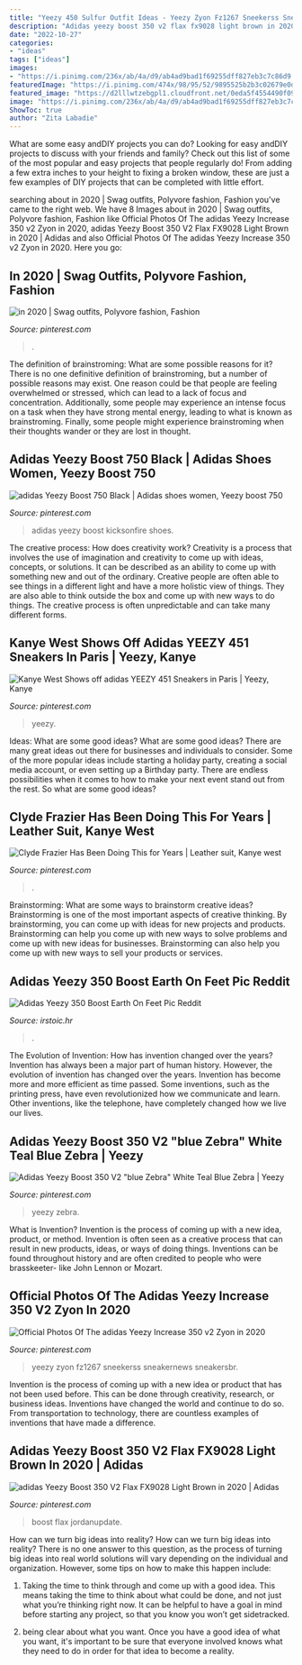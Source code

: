 ```yaml
---
title: "Yeezy 450 Sulfur Outfit Ideas - Yeezy Zyon Fz1267 Sneekerss Sneakernews Sneakersbr"
description: "Adidas yeezy boost 350 v2 flax fx9028 light brown in 2020"
date: "2022-10-27"
categories:
- "ideas"
tags: ["ideas"]
images:
- "https://i.pinimg.com/236x/ab/4a/d9/ab4ad9bad1f69255dff827eb3c7c86d9.jpg?nii=t"
featuredImage: "https://i.pinimg.com/474x/98/95/52/9895525b2b3c02679e0deeefe1d78297--puma-sneakers-college-outfits.jpg"
featured_image: "https://d2lllwtzebgpl1.cloudfront.net/0eda5f4554490f09c253c53005c7dbeb_listingImg_WLnpicx1sO.jpg"
image: "https://i.pinimg.com/236x/ab/4a/d9/ab4ad9bad1f69255dff827eb3c7c86d9.jpg?nii=t"
ShowToc: true
author: "Zita Labadie"
---
```



What are some easy andDIY projects you can do?
Looking for easy andDIY projects to discuss with your friends and family? Check out this list of some of the most popular and easy projects that people regularly do! From adding a few extra inches to your height to fixing a broken window, these are just a few examples of DIY projects that can be completed with little effort.

	

		
searching about in 2020 | Swag outfits, Polyvore fashion, Fashion you've came to the right web. We have 8 Images about in 2020 | Swag outfits, Polyvore fashion, Fashion like Official Photos Of The adidas Yeezy Increase 350 v2 Zyon in 2020, adidas Yeezy Boost 350 V2 Flax FX9028 Light Brown in 2020 | Adidas and also Official Photos Of The adidas Yeezy Increase 350 v2 Zyon in 2020. Here you go:
		
    
## In 2020 | Swag Outfits, Polyvore Fashion, Fashion

<img loading=lazy src="https://i.pinimg.com/474x/98/95/52/9895525b2b3c02679e0deeefe1d78297--puma-sneakers-college-outfits.jpg" onerror="this.onerror=null;this.src='https://tse3.mm.bing.net/th?id=OIP.r6nEf5omHvhh3Mhj_UWN4AAAAA&amp;pid=15.1';" alt="in 2020 | Swag outfits, Polyvore fashion, Fashion">

_Source: pinterest.com_

>. 

	

The definition of brainstroming: What are some possible reasons for it?
There is no one definitive definition of brainstroming, but a number of possible reasons may exist. One reason could be that people are feeling overwhelmed or stressed, which can lead to a lack of focus and concentration. Additionally, some people may experience an intense focus on a task when they have strong mental energy, leading to what is known as brainstroming. Finally, some people might experience brainstroming when their thoughts wander or they are lost in thought.

    
## Adidas Yeezy Boost 750 Black | Adidas Shoes Women, Yeezy Boost 750

<img loading=lazy src="https://i.pinimg.com/originals/6a/32/54/6a3254b0fdc2b3ec656ea674c837e716.jpg" onerror="this.onerror=null;this.src='https://tse4.mm.bing.net/th?id=OIP.F9_0uJ1HQQqFSLBLalguRAHaFM&amp;pid=15.1';" alt="adidas Yeezy Boost 750 Black | Adidas shoes women, Yeezy boost 750">

_Source: pinterest.com_

>adidas yeezy boost kicksonfire shoes. 

	

The creative process: How does creativity work?
Creativity is a process that involves the use of imagination and creativity to come up with ideas, concepts, or solutions. It can be described as an ability to come up with something new and out of the ordinary. Creative people are often able to see things in a different light and have a more holistic view of things. They are also able to think outside the box and come up with new ways to do things. The creative process is often unpredictable and can take many different forms.

    
## Kanye West Shows Off Adidas YEEZY 451 Sneakers In Paris | Yeezy, Kanye

<img loading=lazy src="https://i.pinimg.com/236x/ab/4a/d9/ab4ad9bad1f69255dff827eb3c7c86d9.jpg?nii=t" onerror="this.onerror=null;this.src='https://tse1.mm.bing.net/th?id=OIP.xq6RYfew_qXf89dfwXtofgAAAA&amp;pid=15.1';" alt="Kanye West Shows off adidas YEEZY 451 Sneakers in Paris | Yeezy, Kanye">

_Source: pinterest.com_

>yeezy. 

	

Ideas: What are some good ideas?
What are some good ideas?
There are many great ideas out there for businesses and individuals to consider. Some of the more popular ideas include starting a holiday party, creating a social media account, or even setting up a Birthday party. There are endless possibilities when it comes to how to make your next event stand out from the rest. So what are some good ideas?

    
## Clyde Frazier Has Been Doing This For Years | Leather Suit, Kanye West

<img loading=lazy src="https://i.pinimg.com/236x/fb/ea/38/fbea385f843c07706505914a88567432.jpg?nii=t" onerror="this.onerror=null;this.src='https://tse3.mm.bing.net/th?id=OIP.8szngY2TEC5tBzPEjQtQdQAAAA&amp;pid=15.1';" alt="Clyde Frazier Has Been Doing This for Years | Leather suit, Kanye west">

_Source: pinterest.com_

>. 

	

Brainstorming: What are some ways to brainstorm creative ideas?
Brainstorming is one of the most important aspects of creative thinking. By brainstorming, you can come up with ideas for new projects and products. Brainstorming can help you come up with new ways to solve problems and come up with new ideas for businesses. Brainstorming can also help you come up with new ways to sell your products or services.

    
## Adidas Yeezy 350 Boost Earth On Feet Pic Reddit

<img loading=lazy src="https://d2lllwtzebgpl1.cloudfront.net/0eda5f4554490f09c253c53005c7dbeb_listingImg_WLnpicx1sO.jpg" onerror="this.onerror=null;this.src='https://tse4.mm.bing.net/th?id=OIP.I3DnP2bP8-oqYGoDMBBvoAHaHa&amp;pid=15.1';" alt="Adidas Yeezy 350 Boost Earth On Feet Pic Reddit">

_Source: irstoic.hr_

>. 

	

The Evolution of Invention: How has invention changed over the years?
Invention has always been a major part of human history. However, the evolution of invention has changed over the years. Invention has become more and more efficient as time passed. Some inventions, such as the printing press, have even revolutionized how we communicate and learn. Other inventions, like the telephone, have completely changed how we live our lives.

    
## Adidas Yeezy Boost 350 V2 &quot;blue Zebra&quot; White Teal Blue Zebra | Yeezy

<img loading=lazy src="https://i.pinimg.com/736x/64/51/29/645129618acdd2b198b4b14226e30bb9.jpg" onerror="this.onerror=null;this.src='https://tse3.mm.bing.net/th?id=OIP.Hmh_qPiBGY4yLR1ZH3Lg6gHaFj&amp;pid=15.1';" alt="Adidas Yeezy Boost 350 V2 &quot;blue Zebra&quot; White Teal Blue Zebra | Yeezy">

_Source: pinterest.com_

>yeezy zebra. 

	

What is Invention?
Invention is the process of coming up with a new idea, product, or method. Invention is often seen as a creative process that can result in new products, ideas, or ways of doing things. Inventions can be found throughout history and are often credited to people who were brasskeeter- like John Lennon or Mozart.

    
## Official Photos Of The Adidas Yeezy Increase 350 V2 Zyon In 2020

<img loading=lazy src="https://i.pinimg.com/originals/32/9e/7a/329e7a76c0d815eec5a7f5e7159d4584.jpg" onerror="this.onerror=null;this.src='https://tse3.mm.bing.net/th?id=OIP.Gu8W2AWUSWt9eUa1y5OCtAHaHa&amp;pid=15.1';" alt="Official Photos Of The adidas Yeezy Increase 350 v2 Zyon in 2020">

_Source: pinterest.com_

>yeezy zyon fz1267 sneekerss sneakernews sneakersbr. 

	

Invention is the process of coming up with a new idea or product that has not been used before. This can be done through creativity, research, or business ideas. Inventions have changed the world and continue to do so. From transportation to technology, there are countless examples of inventions that have made a difference.

    
## Adidas Yeezy Boost 350 V2 Flax FX9028 Light Brown In 2020 | Adidas

<img loading=lazy src="https://i.pinimg.com/originals/4b/7c/b6/4b7cb6219bd87fca6e7bc697720ebc87.jpg" onerror="this.onerror=null;this.src='https://tse2.mm.bing.net/th?id=OIP.h10PwuIS26wFrBxSknZbJAHaFj&amp;pid=15.1';" alt="adidas Yeezy Boost 350 V2 Flax FX9028 Light Brown in 2020 | Adidas">

_Source: pinterest.com_

>boost flax jordanupdate. 

	

How can we turn big ideas into reality?
How can we turn big ideas into reality? There is no one answer to this question, as the process of turning big ideas into real world solutions will vary depending on the individual and organization. However, some tips on how to make this happen include:
1) Taking the time to think through and come up with a good idea. This means taking the time to think about what could be done, and not just what you’re thinking right now. It can be helpful to have a goal in mind before starting any project, so that you know you won’t get sidetracked.

2) being clear about what you want. Once you have a good idea of what you want, it's important to be sure that everyone involved knows what they need to do in order for that idea to become a reality.

